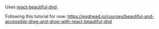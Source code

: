 Uses [react-beautiful-dnd](https://github.com/atlassian/react-beautiful-dnd).

Following this tutorial for now: https://egghead.io/courses/beautiful-and-accessible-drag-and-drop-with-react-beautiful-dnd
